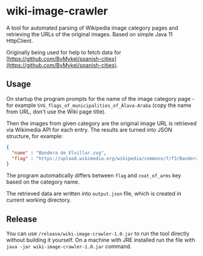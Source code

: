 # wiki-image-crawler

A tool for automated parsing of Wikipedia image category pages and retrieving the URLs of the original images. Based on simple Java 11 HttpClient.

Originally being used for help to fetch data for [https://github.com/ByMykel/spanish-cities](https://github.com/ByMykel/spanish-cities).

## Usage

On startup the program prompts for the name of the image category page - for example `SVG_flags_of_municipalities_of_Álava-Araba` (copy the name from URL, don't use the Wiki page title). 

Then the images from given category are the original image URL is retrieved via Wikimedia API for each entry. The results are turned into JSON structure, for example:

```json
{
  "name" : "Bandera de Elvillar.svg",
  "flag" : "https://upload.wikimedia.org/wikipedia/commons/f/f3/Bandera_de_Elvillar.svg"
}
```

The program automatically differs between `flag` and `coat_of_arms` key based on the category name.

The retrieved data are written into `output.json` file, which is created in current working directory.

## Release

You can use `/release/wiki-image-crawler-1.0.jar` to run the tool directly without building it yourself. On a machine with JRE installed run the file with `java -jar wiki-image-crawler-1.0.jar` command.
